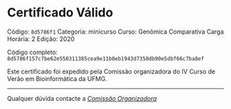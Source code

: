# Certificado Válido

Código: `8d5786f1`
Categoria: minicurso
Curso: Genômica Comparativa
Carga Horária: 2
Edição: 2020


Código completo: `8d5786f157c7be62e550311385cea9e11b0eb1943d7350db90e5dbf66c7ba8ef`


Este certificado foi expedido pela Comissão organizadora do IV Curso de Verão em Bioinformática da UFMG.

----

Qualquer dúvida contacte a [_Comissão Organizadora_](<mailto:cursobioinfoufmg@gmail.com$subject=[Certificados]>)

